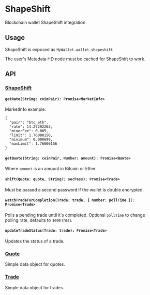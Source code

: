 # ShapeShift

Blockchain wallet ShapeShift integration.

## Usage

ShapeShift is exposed as `MyWallet.wallet.shapeshift`

The user's Metadata HD node must be cached for ShapeShift to work.

## API

### [ShapeShift](./index.js)

#### `getRate(String: coinPair): Promise<MarketInfo>`

MarketInfo example:

```
{
  "pair": "btc_eth",
  "rate": 14.27292263,
  "minerFee": 0.005,
  "limit": 1.76000156,
  "minimum": 0.000699,
  "maxLimit": 1.76000156
}
```

#### `getQuote(String: coinPair, Number: amount): Promise<Quote>`

Where `amount` is an amount in Bitcoin or Ether.

#### `shift(Quote: quote, String?: secPass): Promise<Trade>`

Must be passed a second password if the wallet is double encrypted.

#### `watchTradeForCompletion(Trade: trade, { Number: pollTime }): Promise<Trade>`

Polls a pending trade until it's completed. Optional `pollTime` to change polling rate, defaults to `1000` (ms).

#### `updateTradeStatus(Trade: trade): Promise<Trade>`

Updates the status of a trade.

### [Quote](./quote.js)

Simple data object for quotes.

### [Trade](./trade.js)

Simple data object for trades.
